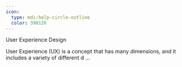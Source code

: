 ```yaml
---
icon:
  type: mdi:help-circle-outline
  color: 398126
---
```


User Experience Design

User Experience (UX) is a concept that has many dimensions, and it includes a variety of different d ... 
